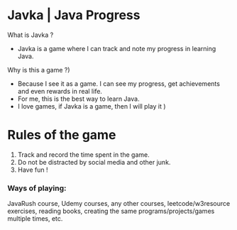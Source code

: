 
# Javka | Java Progress
What is Javka ?  
- Javka is a game where I can track and note my progress in learning Java.  

Why is this a game ?)  
- Because I see it as a game. I can see my progress, get achievements and even rewards in real life.
- For me, this is the best way to learn Java.
- I love games, if Javka is a game, then I will play it )

# Rules of the game
 
1. Track and record the time spent in the game.  
2. Do not be distracted by social media and other junk.
3. Have fun !

### Ways of playing:  
JavaRush course, Udemy courses, any other courses, leetcode/w3resource exercises, reading books, creating the same programs/projects/games multiple times, etc.


